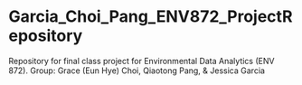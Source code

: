 # Garcia_Choi_Pang_ENV872_ProjectRepository
Repository for final class project for Environmental Data Analytics (ENV 872). Group: Grace (Eun Hye) Choi, Qiaotong Pang, &amp; Jessica Garcia
